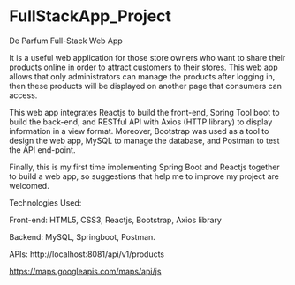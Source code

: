 # FullStackApp_Project

De Parfum Full-Stack Web App

It is a useful web application for those store owners who want to share their products online in order to attract customers to their stores. This web app allows that only administrators can manage the products after logging in, then these products will be displayed on another page that consumers can access.

This web app integrates Reactjs to build the front-end, Spring Tool boot to build the back-end, and  RESTful API with Axios (HTTP library) to display information in a view format. Moreover, Bootstrap was used as a tool to design the web app, MySQL to manage the database, and Postman to test the API end-point.

Finally, this is my first time implementing Spring Boot and Reactjs together to build a web app, so suggestions that help me to improve my project are welcomed. 


Technologies Used:


Front-end: HTML5, CSS3, Reactjs, Bootstrap, Axios library


Backend: MySQL, Springboot, Postman. 

APIs: http://localhost:8081/api/v1/products

https://maps.googleapis.com/maps/api/js
